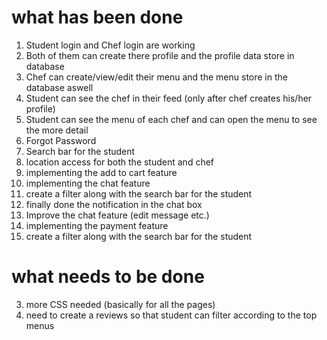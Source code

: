 # what has been done 
1. Student login and Chef login are working
2. Both of them can create there profile and the profile data store in database
3. Chef can create/view/edit their menu and the menu store in the database aswell
4. Student can see the chef in their feed (only after chef creates his/her profile)
5. Student can see the menu of each chef and can open the menu to see the more detail
6. Forgot Password
7. Search bar for the student
8. location access for both the student and chef
9. implementing the add to cart feature
10. implementing the chat feature
11. create a filter along with the search bar for the student
12. finally done the notification in the chat box
13. Improve the chat feature (edit message etc.)
14. implementing the payment feature
15. create a filter along with the search bar for the student

# what needs to be done 
3. more CSS needed (basically for all the pages)
5. need to create a reviews so that student can filter according to the top menus 
